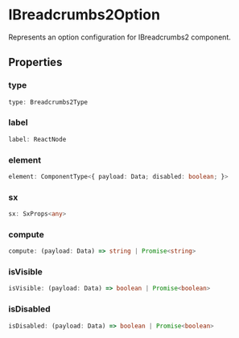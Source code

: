 # IBreadcrumbs2Option

Represents an option configuration for IBreadcrumbs2 component.

## Properties

### type

```ts
type: Breadcrumbs2Type
```

### label

```ts
label: ReactNode
```

### element

```ts
element: ComponentType<{ payload: Data; disabled: boolean; }>
```

### sx

```ts
sx: SxProps<any>
```

### compute

```ts
compute: (payload: Data) => string | Promise<string>
```

### isVisible

```ts
isVisible: (payload: Data) => boolean | Promise<boolean>
```

### isDisabled

```ts
isDisabled: (payload: Data) => boolean | Promise<boolean>
```
